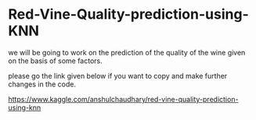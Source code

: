 # Red-Vine-Quality-prediction-using-KNN
we will be going to work on the prediction of the quality of the wine given on the basis of some factors.

please go the link given below if you want to copy and make further changes in the code.

https://www.kaggle.com/anshulchaudhary/red-vine-quality-prediction-using-knn
